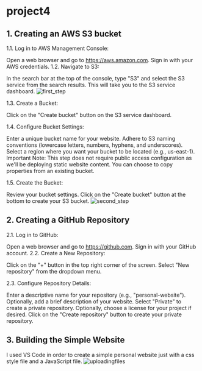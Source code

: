 # project4
## 1. Creating an AWS S3 bucket
1.1. Log in to AWS Management Console:

Open a web browser and go to https://aws.amazon.com.
Sign in with your AWS credentials.
1.2. Navigate to S3:

In the search bar at the top of the console, type "S3" and select the S3 service from the search results.
This will take you to the S3 service dashboard.
![first_step](https://github.com/user-attachments/assets/fddcea79-0ef6-4736-9af5-e04526f90060)


1.3. Create a Bucket:

Click on the "Create bucket" button on the S3 service dashboard.

1.4. Configure Bucket Settings:

Enter a unique bucket name for your website. Adhere to S3 naming conventions (lowercase letters, numbers, hyphens, and underscores).
Select a region where you want your bucket to be located (e.g., us-east-1). Important Note: This step does not require public access configuration as we'll be deploying static website content.
You can choose to copy properties from an existing bucket.

1.5. Create the Bucket:

Review your bucket settings.
Click on the "Create bucket" button at the bottom to create your S3 bucket.
![second_step](https://github.com/user-attachments/assets/944216f7-9250-45d7-9547-80d6df4e3c84)


## 2. Creating a GitHub Repository

2.1. Log in to GitHub:

Open a web browser and go to https://github.com.
Sign in with your GitHub account.
2.2. Create a New Repository:

Click on the "+" button in the top right corner of the screen.
Select "New repository" from the dropdown menu.

2.3. Configure Repository Details:

Enter a descriptive name for your repository (e.g., "personal-website").
Optionally, add a brief description of your website.
Select "Private" to create a private repository.
Optionally, choose a license for your project if desired.
Click on the "Create repository" button to create your private repository.

## 3. Building the Simple Website
I used VS Code in order to create a simple personal website just with a css style file and a JavaScript file.
![uploadingfiles](https://github.com/user-attachments/assets/e455619a-761f-4209-ba34-7cc05cf841b1)

